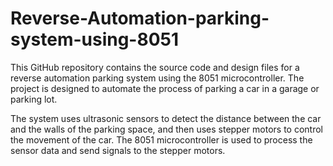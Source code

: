 # Reverse-Automation-parking-system-using-8051
This GitHub repository contains the source code and design files for a reverse automation parking system using the 8051 microcontroller. The project is designed to automate the process of parking a car in a garage or parking lot.

The system uses ultrasonic sensors to detect the distance between the car and the walls of the parking space, and then uses stepper motors to control the movement of the car. The 8051 microcontroller is used to process the sensor data and send signals to the stepper motors.
